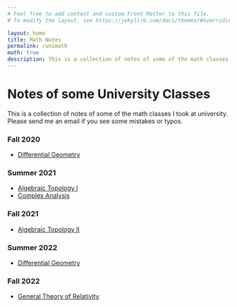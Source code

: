 ```yaml
---
# Feel free to add content and custom Front Matter to this file.
# To modify the layout, see https://jekyllrb.com/docs/themes/#overriding-theme-defaults

layout: home
title: Math Notes
permalink: /unimath
math: true
description: This is a collection of notes of some of the math classes I took at university.
---
```


# Notes of some University Classes

This is a collection of notes of some of the math classes I took at university. Please send me an email if you see some mistakes or typos.


### Fall 2020
 - [Differential Geometry](https://atonurc.github.io/assets/DG_Fall20.pdf)


### Summer 2021
 - [Algebraic Topology I](https://atonurc.github.io/assets/MAT431_AT1.pdf)
 - [Complex Analysis](https://atonurc.github.io/assets/MAT314_CA.pdf)
<!-- <object data="assets/dioph.pdf" width="1000" height="1000" type='application/pdf'></object> -->


### Fall 2021
 - [Algebraic Topology II](https://atonurc.github.io/assets/MAT432_AT2.pdf)


### Summer 2022
 - [Differential Geometry](https://atonurc.github.io/assets/MAT313_DG.pdf)

### Fall 2022
 - [General Theory of Relativity](https://atonurc.github.io/assets/PHY413_GR.pdf)
